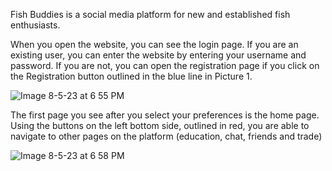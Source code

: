Fish Buddies is a social media platform for new and established fish enthusiasts.

When you open the website, you can see the login page. If you are an existing user, you can enter the website by entering your username and password. If you are not, you can open the registration page if you click on the Registration button outlined in the blue line in Picture 1.

![Image 8-5-23 at 6 55 PM](https://github.com/Angelaangie-ai/cs-205/assets/64707998/4e5e2784-72e1-40d1-9b23-787267022691)

The first page you see after you select your preferences is the home page. Using the buttons on the left bottom side, outlined in red, you are able to navigate to other pages on the platform (education, chat, friends and trade)

![Image 8-5-23 at 6 58 PM](https://github.com/Angelaangie-ai/cs-205/assets/64707998/b8741a83-d7af-4aff-8898-4becb0d1f506)
